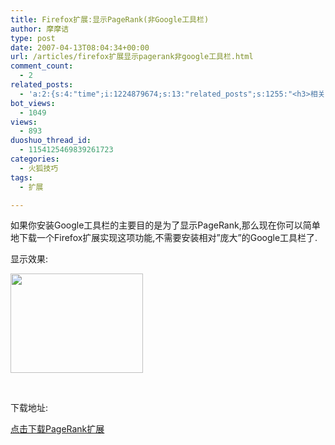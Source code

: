 ```yaml
---
title: Firefox扩展:显示PageRank(非Google工具栏)
author: 摩摩诘
type: post
date: 2007-04-13T08:04:34+00:00
url: /articles/firefox扩展显示pagerank非google工具栏.html
comment_count:
  - 2
related_posts:
  - 'a:2:{s:4:"time";i:1224879674;s:13:"related_posts";s:1255:"<h3>相关日志</h3><ul class="related_post"><li><a href="http://www.digglife.cn/articles/firefox-addons-weekly-issue3.html" title="一周Firefox扩展推荐-第三辑">一周Firefox扩展推荐-第三辑</a></li><li><a href="http://www.digglife.cn/articles/firefox-addons-weekly-issue2.html" title="一周Firefox扩展推荐-第二辑">一周Firefox扩展推荐-第二辑</a></li><li><a href="http://www.digglife.cn/articles/firefox-addons-weekly-issue1.html" title="一周Firefox扩展推荐-第一辑">一周Firefox扩展推荐-第一辑</a></li><li><a href="http://www.digglife.cn/articles/social-web-firefox-yoono.html" title="社会化浏览器扩展Yoono">社会化浏览器扩展Yoono</a></li><li><a href="http://www.digglife.cn/articles/add-google-toolbar-functions-firefox3.html" title="给Firefox 3添加Google Toolbar的功能">给Firefox 3添加Google Toolbar的功能</a></li><li><a href="http://www.digglife.cn/articles/firefox-addons-new-site.html" title="Firefox 3附加软件页面预览">Firefox 3附加软件页面预览</a></li><li><a href="http://www.digglife.cn/articles/creat-a-ultimate-web-development-tool-with-firefox.html" title="让Firefox变成终极网页设计工具">让Firefox变成终极网页设计工具</a></li></ul>";}'
bot_views:
  - 1049
views:
  - 893
duoshuo_thread_id:
  - 1154125469839261723
categories:
  - 火狐技巧
tags:
  - 扩展

---
```

如果你安装Google工具栏的主要目的是为了显示PageRank,那么现在你可以简单地下载一个Firefox扩展实现这项功能,不需要安装相对&#8221;庞大&#8221;的Google工具栏了. 

显示效果: 

<a href="http://javabeta.yo2.cn/wp-content/uploads/3/379/2007/04/WindowsLiveWriter/FirefoxPageRankGoogle_E229/PageRankEx%5B3%5D.png" atomicselection="true"><img style="border-top-width: 0px; border-left-width: 0px; border-bottom-width: 0px; border-right-width: 0px" height="159" src="http://digglife.qiniudn.com/qiniu/37/image/911c55a0207063c9a2b5883ca06936ad.png" width="212" border="0" /></a> 

&nbsp; 

下载地址: 

[点击下载PageRank扩展][1]

 [1]: https://addons.mozilla.org/en-US/firefox/addon/2007